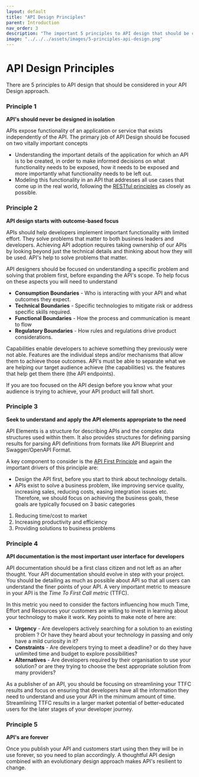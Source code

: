 ```yaml
---
layout: default
title: "API Design Principles"
parent: Introduction
nav_order: 3
description: "The important 5 principles to API design that should be considered in your API Design approach."
image: "../../../assets/images/5-principles-api-design.png"
---
```


# API Design Principles

There are 5 principles to API design that should be considered in your API Design approach.

### Principle 1
**API's should never be designed in isolation**

APIs expose functionality of an application or service that exists independently of the API. The primary job of API Design should be focused on two vitally important concepts

* Understanding the important details of the application for which an API is to be created, in order to make informed decisions on what functionality needs to be exposed, how it needs to be exposed and more importantly what functionality needs to be left out.
* Modeling this functionality in an API that addresses all use cases that come up in the real world, following the [RESTful principles](what-is-rest.md) as closely as possible.

### Principle 2

**API design starts with outcome-based focus**

APIs should help developers implement important functionality with limited effort. They solve problems that matter to both business leaders and developers. Achieving API adoption requires taking ownership of our APIs by looking beyond just the technical details and thinking about how they will be used.  API's help to solve problems that matter.

API designers should be focused on understanding a specific problem and solving that problem first, before expanding the API's scope.  To help focus on these aspects you will need to understand

* **Consumption Boundaries** - Who is interacting with your API and what outcomes they expect.
* **Technical Boundaries** -  Specific technologies to mitigate risk or address specific skills required.
* **Functional Boundaries** - How the process and communication is meant to flow
* **Regulatory Boundaries** - How rules and regulations drive product considerations.

Capabilities enable developers to achieve something they previously were not able. Features are the individual steps and/or mechanisms that allow them to achieve those outcomes. API's must be able to separate what we are helping our target audience achieve (the capabilities) vs. the features that help get them there (the API endpoints). 

If you are too focused on the API design before you know what your audience is trying to achieve, your API product will fall short.

### Principle 3
**Seek to understand and apply the API elements appropriate to the need**

API Elements is a structure for describing APIs and the complex data structures used within them. It also provides structures for defining parsing results for parsing API definitions from formats like API Blueprint and Swagger/OpenAPI Format.

A key component to consider is the [API First Principle](api-first-principle.md) and again the important drivers of this principle are:

* Design the API first, before you start to think about technology details.
* APIs exist to solve a business problem, like improving service quality, increasing sales, reducing costs, easing integration issues etc. Therefore, we should focus on achieving the business goals, these goals are typically focused on 3 basic categories
1. Reducing time/cost to market
2. Increasing productivity and efficiency
3. Providing solutions to business problems



### Principle 4

**API documentation is the most important user interface for developers**

API documentation should be a first class citizen and not left as an after thought. Your API documentation should evolve in step
with your project. You should be detailing as much as possible about API so that all users can understand the finer points of your API. A very important metric to measure in your API is the _Time To First Call metric_ (TTFC).

In this metric you need to consider the factors influencing how much Time, Effort and Resources your customers are willing to invest in learning about your technology to make it work.  Key points to make note of here are:
* **Urgency** - Are developers actively searching for a solution to an existing problem ?  Or have they heard about your technology in passing and only have a mild curiosity in it?
* **Constraints** - Are developers trying to meet a deadline? or do they have unlimited time and budget to explore possibilities?
* **Alternatives** - Are developers required by their organisation to use your solution? or are they trying to choose the best appropriate solution from many providers?

As a publisher of an API, you should be focusing on streamlining your TTFC results and focus on ensuring that developers have all the information they need to understand and use your API in the minimum amount of time.  Streamlining TTFC results in a larger market potential of better-educated users for the later stages of your developer journey.

### Principle 5

**API's are forever**

Once you publish your API and customers start using then they will be in use forever, so you need to plan accordingly. A thoughtful API design combined with an evolutionary design approach makes API's resilient to change.

